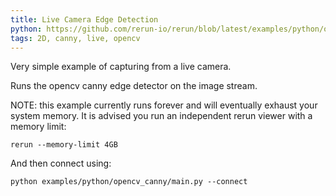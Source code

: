 ```yaml
---
title: Live Camera Edge Detection
python: https://github.com/rerun-io/rerun/blob/latest/examples/python/opencv_canny/main.py
tags: 2D, canny, live, opencv
---
```


Very simple example of capturing from a live camera.

Runs the opencv canny edge detector on the image stream.

NOTE: this example currently runs forever and will eventually exhaust your
system memory. It is advised you run an independent rerun viewer with a memory
limit:
```
rerun --memory-limit 4GB
```

And then connect using:
```
python examples/python/opencv_canny/main.py --connect
```
